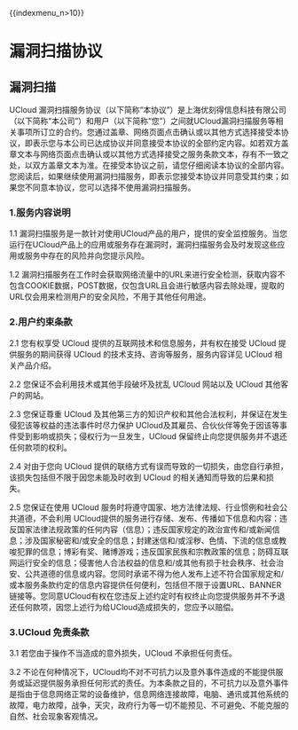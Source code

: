 {{indexmenu_n>10}}

# 漏洞扫描协议

## 漏洞扫描

UCloud
漏洞扫描服务协议（以下简称“本协议”）是上海优刻得信息科技有限公司（以下简称“本公司”）和用户（以下简称“您”）之间就UCloud漏洞扫描服务等相关事项所订立的合约。您通过盖章、网络页面点击确认或以其他方式选择接受本协议，即表示您与本公司已达成协议并同意接受本协议的全部约定内容。如若双方盖章文本与网络页面点击确认或以其他方式选择接受之服务条款文本，存有不一致之处，以双方盖章文本为准。在接受本协议之前，请您仔细阅读本协议的全部内容。您阅读后，如果继续使用漏洞扫描服务，即表示您接受本协议并同意受其约束；如果您不同意本协议，您可以选择不使用漏洞扫描服务。

### 1.服务内容说明

1.1 漏洞扫描服务是一款针对使用UCloud产品的用户，提供的安全监控服务。当您运行在UCloud产品上的应用或服务存在漏洞时，漏洞扫描服务会及时发现这些应用或服务中存在的风险并向您提示风险。

1.2 漏洞扫描服务在工作时会获取网络流量中的URL来进行安全检测，获取内容不包含COOKIE数据，POST数据，仅包含URL且会进行敏感内容去除处理，提取的URL仅会用来检测用户的安全风险，不用于其他任何用途。

### 2.用户约束条款

2.1 您有权享受 UCloud 提供的互联网技术和信息服务，并有权在接受 UCloud 提供服务的期间获得 UCloud
的技术支持、咨询等服务，服务内容详见 UCloud 相关产品介绍。

2.2 您保证不会利用技术或其他手段破坏及扰乱 UCloud 网站以及 UCloud 其他客户的网站。

2.3 您保证尊重 UCloud 及其他第三方的知识产权和其他合法权利，并保证在发生侵犯该等权益的违法事件时尽力保护
UCloud及其雇员、合伙伙伴等免于因该等事件受到影响或损失；侵权行为一旦发生，UCloud
保留终止向您提供服务并不退还任何款项的权利。

2.4 对由于您向 UCloud 提供的联络方式有误而导致的一切损失，由您自行承担，该损失包括但不限于因您未能及时收到 UCloud
的相关通知而导致的后果和损失。

2.5 您保证在使用 UCloud 服务时将遵守国家、地方法律法规、行业惯例和社会公共道德，不会利用
UCloud提供的服务进行存储、发布、传播如下信息和内容：违反国家法律法规政策的任何内容（信息）；违反国家规定的政治宣传和/或新闻信息；涉及国家秘密和/或安全的信息；封建迷信和/或淫秽、色情、下流的信息或教唆犯罪的信息；博彩有奖、赌博游戏；违反国家民族和宗教政策的信息；防碍互联网运行安全的信息；侵害他人合法权益的信息和/或其他有损于社会秩序、社会治安、公共道德的信息或内容。您同时承诺不得为他人发布上述不符合国家规定和/或本服务条款约定的信息内容提供任何便利，包括但不限于设置URL、BANNER链接等。您同意UCloud有权在您违反上述约定时有权终止向您提供服务并不予退还任何款项，因您上述行为给UCloud造成损失的，您应予以赔偿。

### 3.UCloud 免责条款

3.1 若您由于操作不当造成的意外损失，UCloud 不承担任何责任。

3.2 不论在何种情况下，UCloud均不对不可抗力以及意外事件造成的不能提供服务或延迟提供服务承担任何形式的责任。为本条款之目的，不可抗力以及意外事件是指由于信息网络正常的设备维护，信息网络连接故障，电脑、通讯或其他系统的故障，电力故障，战争，天灾，政府行为等一切不能预见、不可避免、不能克服的自然、社会现象客观情况。
